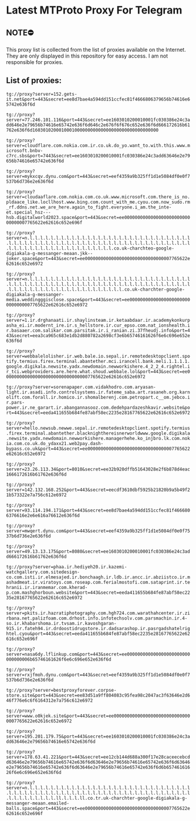 # Latest MTProto Proxy For Telegram

## NOTE⛔

This proxy list is collected from the list of proxies available on the Internet. They are only displayed in this repository for easy access. I am not responsible for proxies.

## List of proxies:

`tg://proxy?server=152.gets-it.net&port=443&secret=ee8d7bae4a594dd151ccfec81f4666806379656b74616e65742e636f6d`

`tg://proxy?server=77.246.101.116&port=443&secret=ee1603010200010001fc030386e24c3add646e2e79656b74616e65742e636f6d646c2e676f6f676c652e636f6d666172616b61762e636f6d160301020001000100000000000000000000000000000000`

`tg://proxy?server=cloudflare.com.nokia.com.ir.co.uk.do_yo.want_to.with.this.www.microsoft.bnbv-c7rc.sbs&port=7443&secret=ee1603010200010001fc030386e24c3add63646e2e79656b74616e65742e636f6d`

`tg://proxy?server=mykxcqv.dynu.com&port=443&secret=eef4359a9b325ff1d1e5084df0e0f7537b6d736e2e636f6d`

`tg://proxy?server=cloudaaflare.com.nokia.com.co.uk.www.microsoft.com.there_is_no.pldaace_like.locllhost.www.bing.com.count_with_me.cyou.com.now_sudo.rm_rf.ddns.net.we_are_here.again_to_fight.everyone.i_am.the_inte-et.special_hsz---hsb.digitalworld2023.space&port=443&secret=ee000000000000000000000000000000007765622e62616c652e696f`

`tg://proxy?server=n.l.l.l.l.l.l.l.l.l.l.l.l.l.l.l.l.l.l.l.l.l.l.l.l.l.l.l.l.l.l.l.l.l.l.l.l.l.l.l.l.l.l.l.l.l.l.l.l.l.l.l.l.l.l.l.l.l.l.l.l.l.l.l.l.l.l.l.l.l.l.l.l.l.l.l.l.l.l.l.l.l.l.l.l.l.l.co.uk-charchteo-google-digiakala-g-messanger-meaan.jkk--joker.space&port=443&secret=ee000000000000000000000000000000007765622e62616c652e6972`

`tg://proxy?server=n.l.l.l.l.l.l.l.l.l.l.l.l.l.l.l.l.l.l.l.l.l.l.l.l.l.l.l.l.l.l.l.l.l.l.l.l.l.l.l.l.l.l.l.l.l.l.l.l.l.l.l.l.l.l.l.l.l.l.l.l.l.l.l.l.l.l.l.l.l.l.l.l.l.l.l.l.l.l.l.l.l.l.l.l.l.l.l.l.co.uk-charchter-google-digiakala-g-messanger-media.weddingggisclose.space&port=443&secret=ee000000000000000000000000000000007765622e62616c652e6972`

`tg://proxy?server=1.ir.drghanaati.ir.shaylinsteam.ir.ketaabdaar.ir.academykonkurpasha_ei.ir.modernt_ire.ir.s_hellstore.ir.cur_epso.com.nat_ionshealth.ir.basaaer.com.salikar.com.parsitak.ir.i_ranian.zi.37fheudj.info&port=443&secret=eea3ca965c683e1db2d880782a2698cf3e6b65746161626f6e6c696e652e636f6d`

`tg://proxy?server=webbalelolisher.ir.web.bale.io.sepal.ir.remotedesktopclient.spotify.termius.firex.terminal.abantether.mci.irancell.bank.meli.1.1.1.1.google.digikala.newsite.yadx.newdomain.newworkishere.4_2_2_4.rightel.ir_tci.webproviders.are.here.what.shoud.webbale.lol&port=443&secret=ee000000000000000000000000000000007765622e62616c652e6972`

`tg://proxy?server=sorenapaper.com.vidakhodro.com.aryasan-light.ir.asadi.info.controlsystems.ir.fateme_saba.art.rasaneh.org.karnolift.com.forall.ir.homico.ir.shomalberenj.com.petropart.c__om.jebco.ir.pars-power.ir.ne_garart.ir.abangannasooz.com.dedehpardazeshkavir.website&port=443&secret=eeda411655b684fe87abf58ec2235e28167765622e62616c652e6972`

`tg://proxy?server=hello.newsub.newwe.sepal.ir.remotedesktopclient.spotify.termius.firex.terminal.abantether.blacknighthereisnerworldwww.google.digikala.newsite.yadx.newdomain.newworkishere.managerhehe.ko_injbro.lk.com.nokia.com.co.uk.do_ydaxx21.web2pay.dash-bypass.co.uk&port=443&secret=ee000000000000000000000000000000007765622e62616c652e6972`

`tg://proxy?server=23.26.113.34&port=8010&secret=ee32b920dffb51643028e2f6b878d4eac1666172616b61762e636f6d`

`tg://proxy?server=142.132.168.252&port=443&secret=eecdf3610dbf5925b21820b9a5b49f21b573322e7a756c612e6972`

`tg://proxy?server=93.114.194.171&port=443&secret=ee8d7bae4a594dd151ccfec81f4666806376616e2e6e616a76612e636f6d`

`tg://proxy?server=mwqert.dynu.com&port=443&secret=eef4359a9b325ff1d1e5084df0e0f7537b6d736e2e636f6d`

`tg://proxy?server=49.13.13.175&port=8080&secret=ee1603010200010001fc030386e24c3add666172616b61762e636f6d`

`tg://proxy?server=phaa.ir.hediyeh20.ir.kazemi-watchgallery.com.sitedesign-co.com.isti.ir.elmesajed.ir.bonchaagh.ir.ldb.ir.ancc.ir.abziistco.ir.mashadmeat.ir.viratoys.com.roseap.com.ferialmostofi.com.sataprint.ir.tehranii.ir.iranmemar.com.kherad-p.com.mashghorboun.website&port=443&secret=eeda411655b684fe87abf58ec2235e28167765622e62616c652e6972`

`tg://proxy?server=pkits.ir.hazratiphotography.com.hgh724.com.warathahcenter.ir.zirbana.net.palizfoam.com.drhost.info.infotechsolv.com.parsmachin.ir.4-so.ir.khabarshoma.ir.tvsam.ir.kavoshgaran-915.ir.fateh94.ir.drdoostidrugstore.ir.dadsarashop.ir.pasrgadshatelrightel.cyou&port=443&secret=eeda411655b684fe87abf58ec2235e28167765622e62616c652e696f`

`tg://proxy?server=nasa6dy.lflinkup.com&port=443&secret=ee000000000000000000000000000000006b65746161626f6e6c696e652e636f6d`

`tg://proxy?server=rxjfmoh.dynu.com&port=443&secret=eef4359a9b325ff1d1e5084df0e0f7537b6d736e2e636f6d`

`tg://proxy?server=bestproxyforever.corpse-store.site&port=443&secret=ee83d51a9ff804083c95fea98c2047ac3f63646e2d646f776e6c6f6164312e7a756c612e6972`

`tg://proxy?server=www.o0kjek.site&port=443&secret=ee000000000000000000000000000000007765622e62616c652e6972`

`tg://proxy?server=195.201.179.75&port=443&secret=ee1603010200010001fc030386e24c3add63646e2e79656b74616e65742e636f6d`

`tg://proxy?server=178.63.41.221&port=443&secret=ee12cb144d688a300f17e28caceecebcdd63646e2e79656b74616e65742e636f6d63646e2e79656b74616e65742e636f6d63646e2e79656b74616e65742e636f6d63646e2e79656b74616e65742e636f6d6b65746161626f6e6c696e652e636f6d`

`tg://proxy?server=n.l.l.l.l.l.l.l.l.l.l.l.l.l.l.l.l.l.l.l.l.l.l.l.l.l.l.l.l.l.l.l.l.l.l.l.l.l.l.l.l.l.l.l.l.l.l.l.l.l.l.l.l.l.l.l.l.l.l.l.l.l.l.l.l.l.l.l.l.l.l.l.l.l.l.l.ll.l.l.l.ll.co.tr.uk-charchter-google-digiakala-g-messanger-meaan.emailed-balls.space&port=443&secret=ee000000000000000000000000000000007765622e62616c652e696f`

